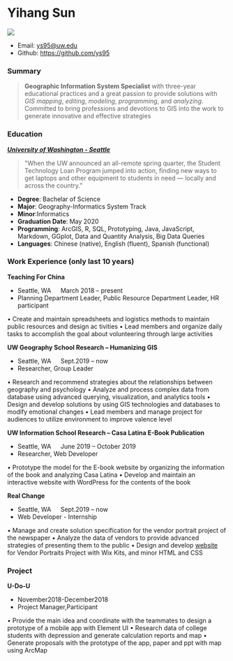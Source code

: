 # Yihang Sun

![](https://avatars0.githubusercontent.com/u/46462247?s=400&u=2cceefe0a6bf85956f8bce787906175513e94c26&v=4)
  * Email: ys95@uw.edu
  * Github: https://github.com/ys95

### Summary

> **Geographic Information System Specialist** with three-year educational practices and a great passion to provide solutions with _GIS mapping_, _editing_, _modeling_, _programming_, and _analyzing_. Committed to bring professions and devotions to GIS into the work to generate innovative and effective strategies

### Education

[**_University of Washington - Seattle_**](http://www.washington.edu/)
>"When the UW announced an all-remote spring quarter, the Student Technology Loan Program jumped into action, finding new ways to get laptops and other equipment to students in need — locally and across the country."
* __Degree__: Bachelar of Science
* __Major__: Geography-Informatics System Track
* __Minor__:Informatics
* __Graduation Date__: May 2020
* __Programming__: ArcGIS, R, SQL, Prototyping, Java, JavaScript, Markdown, GGplot, Data and Quantity Analysis, Big Data Queries
* __Languages__: Chinese (native), English (fluent), Spanish (functional)



### Work Experience (only last 10 years)

**Teaching For China**
* Seattle, WA &emsp; March 2018 – present
* Planning Department Leader, Public Resource Department Leader, HR participant

•	Create and maintain spreadsheets and logistics methods to maintain public resources and design ac tivities
•	Lead members and organize daily tasks to accomplish the goal about volunteering through large activities


**UW Geography School Research – Humanizing GIS**
* Seattle, WA &emsp; Sept.2019 – now
* Researcher, Group Leader


•	Research and recommend strategies about the relationships between geography and psychology
•	Analyze and process complex data from database using advanced querying, visualization, and analytics tools
•	Design and develop solutions by using GIS technologies and databases to modify emotional changes
•	Lead members and manage project for audiences to utilize environment to improve valence level

**UW Information School Research – Casa Latina E-Book Publication**
* Seattle, WA &emsp; June 2019 – October 2019
* Researcher, Web Developer

•	Prototype the model for the E-book website by organizing the information of the book and analyzing Casa Latina
•	Develop and maintain an interactive website with WordPress for the contents of the book

**Real Change**
* Seattle, WA &emsp; Sept.2019 – now
* Web Developer - Internship

•	Manage and create solution specification for the vendor portrait project of the newspaper
•	Analyze the data of vendors to provide advanced strategies of presenting them to the public
•	Design and develop [website](https://www.portraitsofchange.com/) for Vendor Portraits Project with Wix Kits, and minor HTML and CSS


### Project

**U-Do-U**
* November2018-December2018
* Project Manager,Participant


•	Provide the main idea and coordinate with the teammates to design a prototype of a mobile app with Element UI
•	Research data of college students with depression and generate calculation reports and map
•	Generate proposals with the prototype of the app, paper and ppt with map using ArcMap
